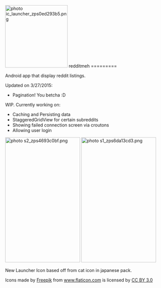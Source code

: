 <img src="http://i1314.photobucket.com/albums/t572/awula333/ic_launcher_zps0ed293b5.png" width="200px" height="200px" border="0" alt=" photo ic_launcher_zps0ed293b5.png"/>
redditmeh
=========

Android app that display reddit listings.

Updated on 3/27/2015:
- Pagination! You betcha :D

WIP.
Currently working on:
- Caching and Persisting data
- StaggeredGridView for certain subreddits
- Showing failed connection screen via croutons
- Allowing user login

<img src="http://i1314.photobucket.com/albums/t572/awula333/s2_zps4693c0bf.png" width="240px" height="400px" border="0" alt=" photo s2_zps4693c0bf.png"/>
<img src="http://s1314.photobucket.com/user/awula333/media/new_screen_zpsbzxwmdim.png" width="240px" height="400px" border="0" alt=" photo s1_zps6da13cd3.png"/>

New Launcher Icon based off from cat icon in japanese pack.

<div>Icons made by <a href="http://www.freepik.com" title="Freepik">Freepik</a> from <a href="http://www.flaticon.com" title="Flaticon">www.flaticon.com</a>         is licensed by <a href="http://creativecommons.org/licenses/by/3.0/" title="Creative Commons BY 3.0">CC BY 3.0</a></div>